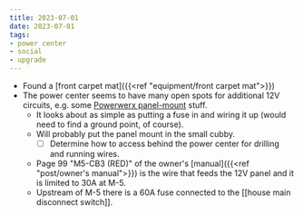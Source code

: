 ```yaml
---
title: 2023-07-01
date: 2023-07-01
tags:
- power center
- social
- upgrade
---
```

- Found a [front carpet mat]({{<ref "equipment/front carpet mat">}})
- The power center seems to have many open spots for additional 12V circuits, e.g. some [Powerwerx panel-mount](https://powerwerx.com/panel-mounts) stuff.
	- It looks about as simple as putting a fuse in and wiring it up (would need to find a ground point, of course).
	- Will probably put the panel mount in the small cubby.
		- [ ] Determine how to access behind the power center for drilling and running wires.
	- Page 99 "M5-CB3 (RED)" of the owner's [manual]({{<ref "post/owner's manual">}}) is the wire that feeds the 12V panel and it is limited to 30A at M-5.
	- Upstream of M-5 there is a 60A fuse connected to the [[house main disconnect switch]].
